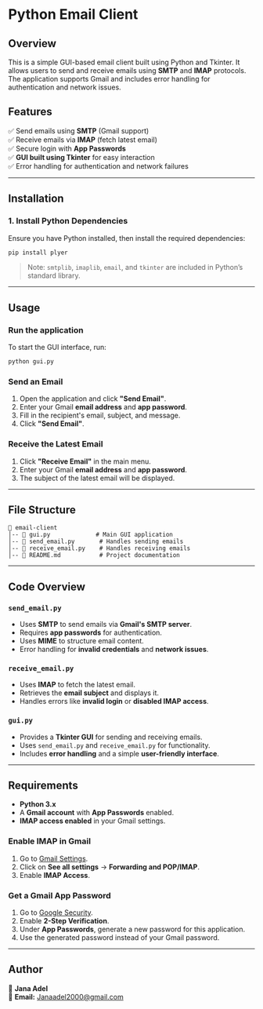 # **Python Email Client**

## **Overview**
This is a simple GUI-based email client built using Python and Tkinter. It allows users to send and receive emails using **SMTP** and **IMAP** protocols. The application supports Gmail and includes error handling for authentication and network issues.

## **Features**
✅ Send emails using **SMTP** (Gmail support)  
✅ Receive emails via **IMAP** (fetch latest email)  
✅ Secure login with **App Passwords**  
✅ **GUI built using Tkinter** for easy interaction  
✅ Error handling for authentication and network failures  

---

## **Installation**

### **1. Install Python Dependencies**
Ensure you have Python installed, then install the required dependencies:

```sh
pip install plyer
```

> Note: `smtplib`, `imaplib`, `email`, and `tkinter` are included in Python’s standard library.

---

## **Usage**

### **Run the application**
To start the GUI interface, run:

```sh
python gui.py
```

### **Send an Email**
1. Open the application and click **"Send Email"**.
2. Enter your Gmail **email address** and **app password**.
3. Fill in the recipient's email, subject, and message.
4. Click **"Send Email"**.

### **Receive the Latest Email**
1. Click **"Receive Email"** in the main menu.
2. Enter your Gmail **email address** and **app password**.
3. The subject of the latest email will be displayed.

---

## **File Structure**
```
📂 email-client
│-- 📄 gui.py             # Main GUI application
│-- 📄 send_email.py       # Handles sending emails
│-- 📄 receive_email.py    # Handles receiving emails
│-- 📄 README.md           # Project documentation
```

---

## **Code Overview**

### **`send_email.py`**
- Uses **SMTP** to send emails via **Gmail's SMTP server**.
- Requires **app passwords** for authentication.
- Uses **MIME** to structure email content.
- Error handling for **invalid credentials** and **network issues**.

### **`receive_email.py`**
- Uses **IMAP** to fetch the latest email.
- Retrieves the **email subject** and displays it.
- Handles errors like **invalid login** or **disabled IMAP access**.

### **`gui.py`**
- Provides a **Tkinter GUI** for sending and receiving emails.
- Uses `send_email.py` and `receive_email.py` for functionality.
- Includes **error handling** and a simple **user-friendly interface**.

---

## **Requirements**
- **Python 3.x**
- A **Gmail account** with **App Passwords** enabled.
- **IMAP access enabled** in your Gmail settings.

### **Enable IMAP in Gmail**
1. Go to [Gmail Settings](https://mail.google.com/).
2. Click on **See all settings** → **Forwarding and POP/IMAP**.
3. Enable **IMAP Access**.

### **Get a Gmail App Password**
1. Go to [Google Security](https://myaccount.google.com/security).
2. Enable **2-Step Verification**.
3. Under **App Passwords**, generate a new password for this application.
4. Use the generated password instead of your Gmail password.

---

## **Author**
📌 **Jana Adel**  
📌 **Email:** Janaadel2000@gmail.com  

